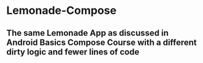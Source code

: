 # Lemonade-Compose

## The same Lemonade App as discussed in Android Basics Compose Course with a different dirty logic and fewer lines of code
